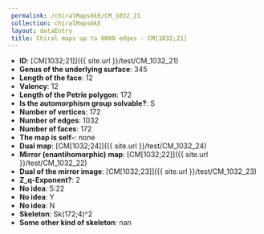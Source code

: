 ```yaml
--- 
 permalink: /chiralMaps6kE/CM_1032_21 
 collection: chiralMaps6kE
 layout: dataEntry
 title: Chiral maps up to 6000 edges - CM[1032;21]
---
```


- **ID**: [CM[1032;21]]({{ site.url }}/test/CM_1032_21)
- **Genus of the underlying surface**: 345
- **Length of the face**: 12
- **Valency**: 12
- **Length of the Petrie polygon**: 172
- **Is the automorphism group solvable?**: S
- **Number of vertices**: 172
- **Number of edges**: 1032
- **Number of faces**: 172
- **The map is self-**: none
- **Dual map**: [CM[1032;24]]({{ site.url }}/test/CM_1032_24)
- **Mirror (enantihomorphic) map**: [CM[1032;22]]({{ site.url }}/test/CM_1032_22)
- **Dual of the mirror image**: [CM[1032;23]]({{ site.url }}/test/CM_1032_23)
- **Z_q-Exponent?**: 2
- **No idea**:  5:22
- **No idea**: Y
- **No idea**: N
- **Skeleton**: Sk(172;4)^2
- **Some other kind of skeleton**: nan
